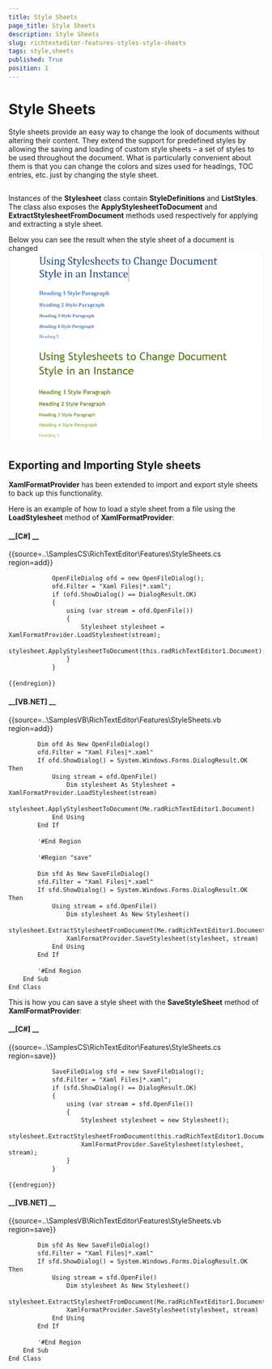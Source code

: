 ```yaml
---
title: Style Sheets
page_title: Style Sheets
description: Style Sheets
slug: richtexteditor-features-styles-style-sheets
tags: style,sheets
published: True
position: 1
---
```


# Style Sheets



Style sheets provide an easy way to change the look of documents without altering their content. They extend the support for predefined styles by
        allowing the saving and loading of custom style sheets – a set of styles to be used throughout the document. What is particularly convenient about them
        is that you can change the colors and sizes used for headings, TOC entries, etc. just by changing the style sheet.
      

## 

Instances of the __Stylesheet__ class contain __StyleDefinitions__ and __ListStyles__.
          The class also exposes the __ApplyStylesheetToDocument__ and __ExtractStylesheetFromDocument__ methods used
          respectively for applying and extracting a style sheet.
        

Below you can see the result when the style sheet of a document is changed![richtexteditor-features-styles-style-sheets 001](images/richtexteditor-features-styles-style-sheets001.png)![richtexteditor-features-styles-style-sheets 002](images/richtexteditor-features-styles-style-sheets002.png)

## Exporting and Importing Style sheets

__XamlFormatProvider__ has been extended to import and export style sheets to back up this functionality.
        

Here is an example of how to load a style sheet from a file using the __LoadStylesheet__ method of __XamlFormatProvider__:
        

#### __[C#] __

{{source=..\SamplesCS\RichTextEditor\Features\StyleSheets.cs region=add}}
	            
	            OpenFileDialog ofd = new OpenFileDialog();
	            ofd.Filter = "Xaml Files|*.xaml";
	            if (ofd.ShowDialog() == DialogResult.OK)
	            {
	                using (var stream = ofd.OpenFile())
	                {
	                    Stylesheet stylesheet = XamlFormatProvider.LoadStylesheet(stream);
	                    stylesheet.ApplyStylesheetToDocument(this.radRichTextEditor1.Document);
	                }
	            }
	            
	{{endregion}}



#### __[VB.NET] __

{{source=..\SamplesVB\RichTextEditor\Features\StyleSheets.vb region=add}}
	
	        Dim ofd As New OpenFileDialog()
	        ofd.Filter = "Xaml Files|*.xaml"
	        If ofd.ShowDialog() = System.Windows.Forms.DialogResult.OK Then
	            Using stream = ofd.OpenFile()
	                Dim stylesheet As Stylesheet = XamlFormatProvider.LoadStylesheet(stream)
	                stylesheet.ApplyStylesheetToDocument(Me.radRichTextEditor1.Document)
	            End Using
	        End If
	
	        '#End Region
	
	        '#Region "save"
	
	        Dim sfd As New SaveFileDialog()
	        sfd.Filter = "Xaml Files|*.xaml"
	        If sfd.ShowDialog() = System.Windows.Forms.DialogResult.OK Then
	            Using stream = sfd.OpenFile()
	                Dim stylesheet As New Stylesheet()
	                stylesheet.ExtractStylesheetFromDocument(Me.radRichTextEditor1.Document)
	                XamlFormatProvider.SaveStylesheet(stylesheet, stream)
	            End Using
	        End If
	
	        '#End Region
	    End Sub
	End Class



This is how you can save a style sheet with the __SaveStyleSheet__ method of __XamlFormatProvider__:
        

#### __[C#] __

{{source=..\SamplesCS\RichTextEditor\Features\StyleSheets.cs region=save}}
	                
	            SaveFileDialog sfd = new SaveFileDialog();
	            sfd.Filter = "Xaml Files|*.xaml";
	            if (sfd.ShowDialog() == DialogResult.OK)
	            {
	                using (var stream = sfd.OpenFile())
	                {
	                    Stylesheet stylesheet = new Stylesheet();
	                    stylesheet.ExtractStylesheetFromDocument(this.radRichTextEditor1.Document);
	                    XamlFormatProvider.SaveStylesheet(stylesheet, stream);
	                }
	            }
	
	{{endregion}}



#### __[VB.NET] __

{{source=..\SamplesVB\RichTextEditor\Features\StyleSheets.vb region=save}}
	
	        Dim sfd As New SaveFileDialog()
	        sfd.Filter = "Xaml Files|*.xaml"
	        If sfd.ShowDialog() = System.Windows.Forms.DialogResult.OK Then
	            Using stream = sfd.OpenFile()
	                Dim stylesheet As New Stylesheet()
	                stylesheet.ExtractStylesheetFromDocument(Me.radRichTextEditor1.Document)
	                XamlFormatProvider.SaveStylesheet(stylesheet, stream)
	            End Using
	        End If
	
	        '#End Region
	    End Sub
	End Class


